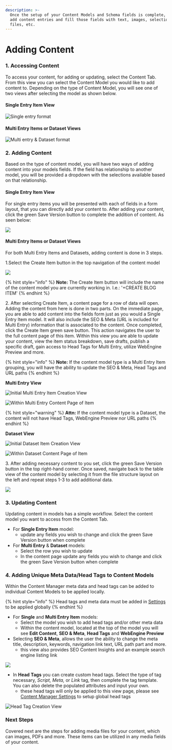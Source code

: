 ```yaml
---
description: >-
  Once the setup of your Content Models and Schema fields is complete, you can
  add content entries and fill those fields with text, images, selections,
  files, etc.
---
```


# Adding Content

### 1. Accessing Content

To access your content, for adding or updating, select the Content Tab. From this view you can select the Content Model you would like to add content to. Depending on the type of Content Model, you will see one of two views after selecting the model as shown below.&#x20;

#### Single Entry Item View

![Single entry format](<../.gitbook/assets/image (70).png>)

#### Multi Entry Items or Dataset Views

![Multi entry & Dataset format](<../.gitbook/assets/image (93).png>)

### 2. Adding Content&#x20;

Based on the type of content model, you will have two ways of adding content into your models fields. If the field has relationship to another model, you will be provided a dropdown with the selections available based on that relationship.&#x20;

#### Single Entry Item View

For single entry items you will be presented with each of fields in a form layout, that you can directly add your content to. After adding your content, click the green Save Version button to complete the addition of content.  As seen below:

![](<../.gitbook/assets/image (48).png>)

#### Multi Entry Items or Dataset Views

For both Multi Entry Items and Datasets, adding content is done in 3 steps.

1.Select the Create Item button in the top navigation of the content model

![](<../.gitbook/assets/image (107).png>)

{% hint style="info" %}
**Note:** The Create Item button will include the name of the content model you are currently working in. I.e.: '+CREATE BLOG ITEM'
{% endhint %}

2\. After selecting Create Item, a content page for a row of data will open. Adding the content from here is done in two parts. On the immediate page, you are able to add content into the fields form just as you would a Single Entry Item model. It will also include the SEO & Meta (URL is included for Multi Entry) information that is associated to the content. Once completed, click the Create Item green save button. This action navigates the user to the full content page of this item. Within this view you are able to update your content, view the item status breakdown, save drafts, publish a specific draft, gain access to Head Tags for Multi Entry, utilize WebEngine Preview and more.

{% hint style="info" %}
**Note:** If the content model type is a Multi Entry Item grouping, you will have the ability to update the SEO & Meta, Head Tags and URL paths
{% endhint %}

**Multi Entry View**

![Initial Multi Entry Item Creation View](<../.gitbook/assets/image (62).png>)

![Within Multi Entry Content Page of Item ](<../.gitbook/assets/image (22).png>)

{% hint style="warning" %}
**Attn:** If the content model type is a Dataset, the content will not have Head Tags, WebEngine Preview nor URL paths
{% endhint %}

**Dataset View**

![Initial Dataset Item Creation View](<../.gitbook/assets/image (54).png>)

![Within Dataset Content Page of Item](<../.gitbook/assets/image (101).png>)

3\. After adding necessary content to you set, click the green Save Version button in the top right-hand corner. Once saved, navigate back to the table view of the content model by selecting it from the file structure layout on the left and repeat steps 1-3 to add additional data.

![](<../.gitbook/assets/image (2).png>)

### 3. Updating Content&#x20;

Updating content in models has a simple workflow. Select the content model you want to access from the Content Tab.&#x20;

* For **Single Entry Item** model:
  * update any fields you wish to change and click the green Save Version button when complete
* For **Multi Entry** & **Dataset** models:
  * Select the row you wish to update
  * In the content page update any fields you wish to change and click the green Save Version button when complete&#x20;

### 4. Adding Unique Meta Data/Head Tags to Content Models

Within the Content Manager meta data and head tags can be added to individual Content Models to be applied locally.&#x20;

{% hint style="info" %}
Head tags and meta data must be added in [Settings](content-manager-settings.md) to be applied globally
{% endhint %}

* For **Single** and **Multi Entry Item** models:
  * Select the model you wish to add head tags and/or other meta data
  * Within the content model, located at the top of the model you will see **Edit Content**, **SEO & Meta**, **Head Tags** and **WebEngine Preview**
* Selecting **SEO & Meta**, allows the user the ability to change the meta title, description, keywords, navigation link text, URL path part and more.&#x20;
  * this view also provides SEO Content Insights and an example search engine listing link

![](<../.gitbook/assets/image (84).png>)

* In **Head** **Tags** you can create custom head tags. Select the type of tag necessary, _Script, Meta,_ or _Link_ tag, then complete the tag template. You can also delete the populated attributes and input your own.
  * these head tags will only be applied to this view page, please see [Content Manager Settings](content-manager-settings.md) to setup global head tags

![Head Tag Creation View](<../.gitbook/assets/image (13).png>)

### Next Steps

Covered next are the steps for adding media files for your content, which can images, PDFs and more. These items can be utilized in any media fields of your content.
